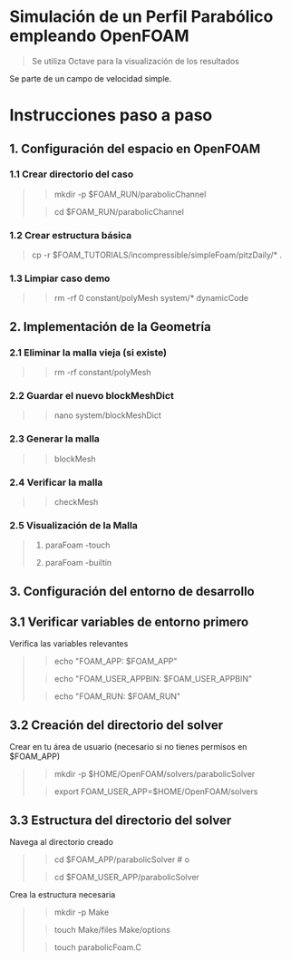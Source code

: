 # Simulación de un Perfil Parabólico empleando OpenFOAM 
> Se utiliza Octave para la visualización de los resultados 

Se parte de un campo de velocidad simple.

# Instrucciones paso a paso

## 1. Configuración del espacio en OpenFOAM
### 1.1 Crear directorio del caso
>    
> > mkdir -p $FOAM_RUN/parabolicChannel
> 
> > cd $FOAM_RUN/parabolicChannel

### 1.2 Crear estructura básica
> cp -r $FOAM_TUTORIALS/incompressible/simpleFoam/pitzDaily/* .
> 
### 1.3 Limpiar caso demo
> > rm -rf 0 constant/polyMesh system/* dynamicCode

## 2. Implementación de la Geometría

### 2.1 Eliminar la malla vieja (si existe)
>    
> > rm -rf constant/polyMesh

### 2.2 Guardar el nuevo blockMeshDict
>    
> > nano system/blockMeshDict  

### 2.3 Generar la malla
>    
> > blockMesh

### 2.4 Verificar la malla
>    
> > checkMesh

### 2.5 Visualización de la Malla 

> 1. paraFoam -touch
>    
> 3. paraFoam -builtin

## 3. Configuración del entorno de desarrollo 

## 3.1 Verificar variables de entorno primero
Verifica las variables relevantes

>> echo "FOAM_APP: $FOAM_APP"
> 
>> echo "FOAM_USER_APPBIN: $FOAM_USER_APPBIN"
> 
>> echo "FOAM_RUN: $FOAM_RUN"

## 3.2 Creación del directorio del solver
Crear en tu área de usuario (necesario si no tienes permisos en $FOAM_APP)

>> mkdir -p $HOME/OpenFOAM/solvers/parabolicSolver
>
>> export FOAM_USER_APP=$HOME/OpenFOAM/solvers

## 3.3  Estructura del directorio del solver
Navega al directorio creado
>> cd $FOAM_APP/parabolicSolver  # o
>
>> cd $FOAM_USER_APP/parabolicSolver

Crea la estructura necesaria
>> mkdir -p Make
>
>> touch Make/files Make/options
>
>> touch parabolicFoam.C



